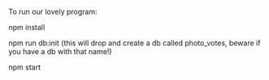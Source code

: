 To run our lovely program:

npm install

npm run db:init (this will drop and create a db called photo_votes, beware if you have a db with that name!)

npm start
